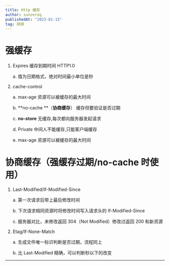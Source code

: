 ```yaml
---
title: Http 缓存
author: sunzeroq
publishedAt: "2023-01-15"
tag: 网络
---
```


# 强缓存

1. Expires 缓存到期时间 HTTP1.0

    a. 值为日期格式，绝对时间最小单位是秒

2. cache-control

    a. max-age 资源可以被缓存的最大时间

    b. **no-cache **（**协商缓存**） 缓存但要验证是否过期

    c. **no-store** 无缓存,每次都向服务器发起请求

    d. Private 中间人不能缓存,只能客户端缓存

    e. max-age 资源可以被缓存的最大时间

# 协商缓存（强缓存过期/no-cache 时使用）

1. Last-Modified/If-Modified-Since

    a. 第一次请求后带上最后修改时间

    b. 下次请求相同资源时将修改时间写入请求头的 If-Modified-Since

    c. 服务器对比，未修改返回 304（Not Modified）修改过返回 200 和新资源

2. Etag/If-None-Match

    a. 生成文件唯一标识判断是否过期，流程同上

    b. 比 Last-Modified 精确，可以判断秒以下的改变

---

